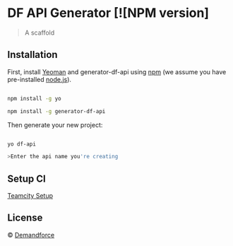 # DF API Generator [![NPM version]


> A scaffold

## Installation

First, install [Yeoman](http://yeoman.io) and generator-df-api using [npm](https://www.npmjs.com/) (we assume you have pre-installed [node.js](https://nodejs.org/)).

``` bash

npm install -g yo

npm install -g generator-df-api

```

Then generate your new project:

```bash

yo df-api

>Enter the api name you're creating

```

## Setup CI
[Teamcity Setup](https://github.com/demandforce/df-api-generator/wiki/Setup-CI-with-teamcity)

## License

© [Demandforce](http://www.demandforce.com)
